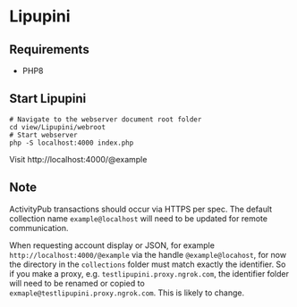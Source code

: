 # Lipupini

## Requirements

- PHP8

## Start Lipupini

```shell
# Navigate to the webserver document root folder
cd view/Lipupini/webroot
# Start webserver
php -S localhost:4000 index.php
```

Visit http://localhost:4000/@example

## Note

ActivityPub transactions should occur via HTTPS per spec. The default collection name `example@localhost` will need to be updated for remote communication.

When requesting account display or JSON, for example `http://localhost:4000/@example` via the handle `@example@locahost`, for now the directory in the `collections` folder must match exactly the identifier. So if you make a proxy, e.g. `testlipupini.proxy.ngrok.com`, the identifier folder will need to be renamed or copied to `exmaple@testlipupini.proxy.ngrok.com`. This is likely to change.

